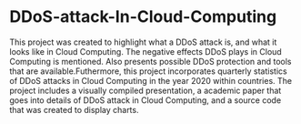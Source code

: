 # DDoS-attack-In-Cloud-Computing
This project was created to highlight what a DDoS attack is, and what it looks like in Cloud Computing. The negative effects DDoS plays in Cloud Computing is mentioned. Also presents possible DDoS protection and tools that are available.Futhermore, this project incorporates quarterly statistics of DDoS attacks in Cloud Computing in the year 2020 within countries.  The project includes a visually compiled presentation, a academic paper that goes into details of DDoS attack in Cloud Computing, and a source code that was created to display charts. 
